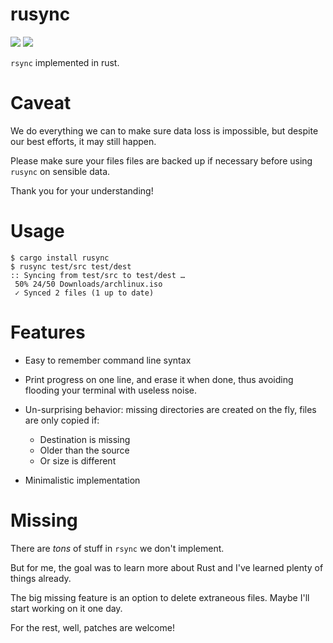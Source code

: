 # rusync

<a href="https://crates.io/crates/rusync"><img src="https://img.shields.io/crates/v/rusync.svg"/></a>
<a href="https://travis-ci.org/dmerejkowsky/rusync"><img src="https://api.travis-ci.org/dmerejkowsky/rusync.svg?branch=master"/></a>

`rsync` implemented in rust.

# Caveat

We do everything we can to make sure data loss is impossible, but despite our best efforts, it may still happen.

Please make sure your files files are backed up if necessary before using `rusync` on sensible data.

Thank you for your understanding!

# Usage

```
$ cargo install rusync
$ rusync test/src test/dest
:: Syncing from test/src to test/dest …
 50% 24/50 Downloads/archlinux.iso
 ✓ Synced 2 files (1 up to date)
```

# Features

* Easy to remember command line syntax

* Print progress on one line, and erase it when done, thus avoiding flooding your terminal
  with useless noise.

* Un-surprising behavior: missing directories are created
  on the fly, files are only copied if:

  * Destination is missing
  * Older than the source
  * Or size is different

* Minimalistic implementation

# Missing

There are *tons* of stuff in `rsync` we don't implement.

But for me, the goal was to learn more about Rust and I've learned plenty of things already.

The big missing feature is an option to delete extraneous files. Maybe I'll start working on it
one day.

For the rest, well, patches are welcome!
